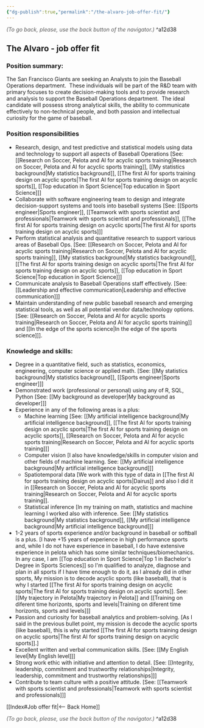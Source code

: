 ```yaml
---
{"dg-publish":true,"permalink":"/the-alvaro-job-offer-fit/"}
---
```




<div class="transclusion internal-embed is-loaded"><div class="markdown-embed">




<font color="#595959">*(To go back, please, use the back button of the navigator.)*</font> 
^a12d38



</div></div>


## The Alvaro - job offer fit

### Position summary:

The San Francisco Giants are seeking an Analysts to join the Baseball Operations department.  These individuals will be part of the R&D team with primary focuses to create decision-making tools and to provide research and analysis to support the Baseball Operations department.  The ideal candidate will possess strong analytical skills, the ability to communicate effectively to non-technical people, and both passion and intellectual curiosity for the game of baseball.

### Position responsibilities

- Research, design, and test predictive and statistical models using data and technology to support all aspects of Baseball Operations [See: [[Research on Soccer, Pelota and AI for acyclic sports training\|Research on Soccer, Pelota and AI for acyclic sports training]], [[My statistics background\|My statistics background]], [[The first AI for sports training design on acyclic sports\|The first AI for sports training design on acyclic sports]], [[Top education in Sport Science\|Top education in Sport Science]]]
- Collaborate with software engineering team to design and integrate decision-support systems and tools into baseball systems [See: [[Sports engineer\|Sports engineer]], [[Teamwork with sports scientist and professionals\|Teamwork with sports scientist and professionals]], [[The first AI for sports training design on acyclic sports\|The first AI for sports training design on acyclic sports]]]
- Perform statistical analysis and quantitative research to support various areas of Baseball Ops. [See: [[Research on Soccer, Pelota and AI for acyclic sports training\|Research on Soccer, Pelota and AI for acyclic sports training]], [[My statistics background\|My statistics background]], [[The first AI for sports training design on acyclic sports\|The first AI for sports training design on acyclic sports]], [[Top education in Sport Science\|Top education in Sport Science]]]
- Communicate analysis to Baseball Operations staff effectively. [See: [[Leadership and effective communication\|Leadership and effective communication]]]
- Maintain understanding of new public baseball research and emerging statistical tools, as well as all potential vendor data/technology options. [See: [[Research on Soccer, Pelota and AI for acyclic sports training\|Research on Soccer, Pelota and AI for acyclic sports training]] and [[In the edge of the sports science\|In the edge of the sports science]]].

### Knowledge and skills:
- Degree in a quantitative field, such as statistics, economics, engineering, computer science or applied math. [See: [[My statistics background\|My statistics background]], [[Sports engineer\|Sports engineer]]]
- Demonstrated work (professional or personal) using any of R, SQL, Python [See: [[My background as developer\|My background as developer]]]
- Experience in any of the following areas is a plus:
	- Machine learning [See: [[My artificial intelligence background\|My artificial intelligence background]], [[The first AI for sports training design on acyclic sports\|The first AI for sports training design on acyclic sports]], [[Research on Soccer, Pelota and AI for acyclic sports training\|Research on Soccer, Pelota and AI for acyclic sports training]]]
	- Computer vision [I also have knowledge/skills in computer vision and other fields of machine learning. See: [[My artificial intelligence background\|My artificial intelligence background]]]
	- Spatiotemporal data [We work with this type of data in [[The first AI for sports training design on acyclic sports\|Dairus]] and also I did it in [[Research on Soccer, Pelota and AI for acyclic sports training\|Research on Soccer, Pelota and AI for acyclic sports training]].
	- Statistical inference [In my training on math, statistics and machine learning I worked also with inference. See: [[My statistics background\|My statistics background]], [[My artificial intelligence background\|My artificial intelligence background]]]
- 1-2 years of sports experience and/or background in baseball or softball is a plus. [I have +15 years of experience in high performance sports and, while I do not have experience in baseball, I do have extensive experience in pelota which has some similar techniques/biomechanics. In any case, I am [[Top education in Sport Science\|Top 1 in Bachelor's Degree in Sports Sciences]] so I'm qualified to analyze, diagnose and plan in all sports if I have time enough to do it, as I already did in other sports, My mission is to decode acyclic sports (like baseball), that is why I started [[The first AI for sports training design on acyclic sports\|The first AI for sports training design on acyclic sports]]. See: [[My trajectory in Pelota\|My trajectory in Pelota]] and [[Training on diferent time horizonts, sports and levels\|Training on diferent time horizonts, sports and levels]]]
- Passion and curiosity for baseball analytics and problem-solving. [As I said in the previous bullet point,  my mission is decode the acyclic sports (like baseball), this is why started [[The first AI for sports training design on acyclic sports\|The first AI for sports training design on acyclic sports]].]
- Excellent written and verbal communication skills. [See: [[My English level\|My English level]]]
- Strong work ethic with initiative and attention to detail. [See: [[Integrity, leadership, commitment and trustworthy relationships\|Integrity, leadership, commitment and trustworthy relationships]]]
- Contribute to team culture with a positive attitude. [See: [[Teamwork with sports scientist and professionals\|Teamwork with sports scientist and professionals]]]


<div class="transclusion internal-embed is-loaded"><div class="markdown-embed">





[[Index#Job offer fit\|<-- Back Home]]

<div class="transclusion internal-embed is-loaded"><div class="markdown-embed">




<font color="#595959">*(To go back, please, use the back button of the navigator.)*</font> 
^a12d38



</div></div>


</div></div>

